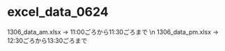 # excel_data_0624

1306_data_am.xlsx → 11:00ごろから11:30ごろまで \n
1306_data_pm.xlsx → 12:30ごろから13:30ごろまで
